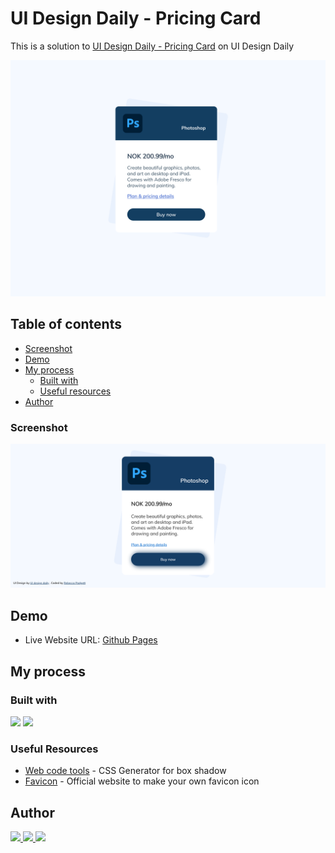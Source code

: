 # UI Design Daily - Pricing Card

This is a solution to [UI Design Daily - Pricing Card](https://uidesigndaily.com/posts/figma-pricing-card-day-1534) on UI Design Daily

![](./design/pricing-card.png)

## Table of contents

- [Screenshot](#screenshot)
- [Demo](#demo)
- [My process](#my-process)
  - [Built with](#built-with)
  - [Useful resources](#useful-resources)
- [Author](#author)

### Screenshot

![](./desktop.png)

## Demo

- Live Website URL: [Github Pages](https://bccpadge.github.io/pricing-card/)

## My process

### Built with

<p align="left">
<img src="https://img.shields.io/badge/HTML5-E34F26?style=for-the-badge&logo=html5&logoColor=white">
<img src="https://img.shields.io/badge/CSS3-1572B6?style=for-the-badge&logo=css3&logoColor=white">
</p>

### Useful Resources

- [Web code tools](https://webcode.tools/css-generator/box-shadow) - CSS Generator for box shadow
- [Favicon](https://favicon.io/) - Official website to make your own favicon icon

## Author

<p align="left">
<a href="https://www.frontendmentor.io/profile/bccpadge">
<img src="https://img.shields.io/badge/FrontendMentor-57b1e6?style=for-the-badge&logo=frontendmentor&logoColor=white">
</a>
<a href="https://github.com/bccpadge">
<img src="https://img.shields.io/badge/Github-9757e6?style=for-the-badge&logo=github&logoColor=white">
 </a>
<a href="https://www.linkedin.com/in/rebecca-padgett23">
<img src="https://img.shields.io/badge/Linkedin-004182?style=for-the-badge&logo=linkedin&logoColor=white">
</a>
